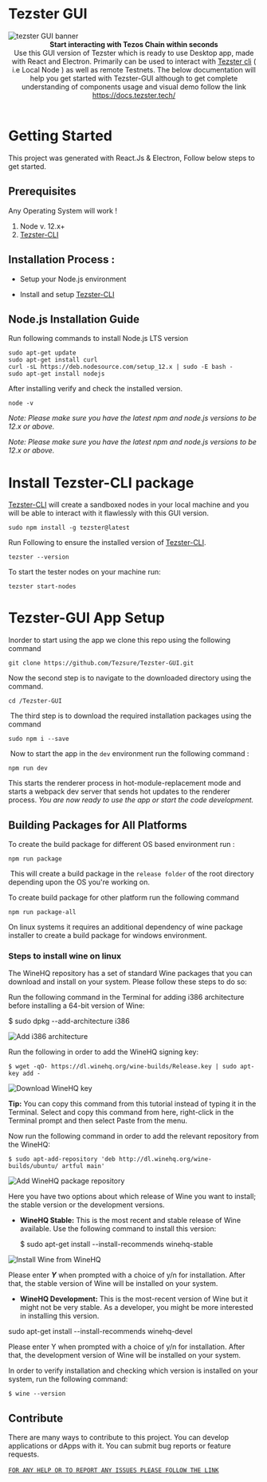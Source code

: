 # Tezster GUI

<img src="https://tezster.s3-ap-southeast-1.amazonaws.com/TEZSTER_GUI/1_jDB5enULQVo2UfeiwD32qA.png" alt="tezster GUI banner" align="center" />
<br />
<div align="center"><strong>Start interacting with Tezos Chain within seconds</strong></div>
<div align="center">Use this GUI version of Tezster which is ready to use Desktop app, made with React and Electron. Primarily can be used to interact with <a href="https://docs.tezster.tech/tezster-cli">Tezster cli</a>  ( i.e Local Node ) as well as remote Testnets. The below documentation will help you get started with Tezster-GUI although to get complete understanding of components usage and visual demo follow the link <a href="https://docs.tezster.tech/">https://docs.tezster.tech/</a> 
</div>
<br />

# Getting Started

This project was generated with React.Js & Electron, Follow below steps to get started.

## Prerequisites

Any Operating System will work !

1.  Node v. 12.x+
2.  [Tezster-CLI](https://docs.tezster.tech/tezster-cli)

## Installation Process :

- Setup your Node.js environment

- Install and setup [Tezster-CLI](https://docs.tezster.tech/tezster-cli)

## Node.js Installation Guide

Run following commands to install Node.js LTS version

    sudo apt-get update
    sudo apt-get install curl
    curl -sL https://deb.nodesource.com/setup_12.x | sudo -E bash -
    sudo apt-get install nodejs

After installing verify and check the installed version.

    node -v

_Note: Please make sure you have the latest npm and node.js versions to be 12.x or above._

_Note: Please make sure you have the latest npm and node.js versions to be 12.x or above._

# Install Tezster-CLI package

[Tezster-CLI](https://docs.tezster.tech/tezster-cli) will create a sandboxed nodes in your local machine and you will be able to interact with it flawlessly with this GUI version.

    sudo npm install -g tezster@latest

Run Following to ensure the installed version of [Tezster-CLI](https://docs.tezster.tech/tezster-cli).

    tezster --version

To start the tester nodes on your machine run:

    tezster start-nodes

# Tezster-GUI App Setup

Inorder to start using the app we clone this repo using the following command

    git clone https://github.com/Tezsure/Tezster-GUI.git

Now the second step is to navigate to the downloaded directory using the command.

    cd /Tezster-GUI

‌
The third step is to download the required installation packages using the command

    sudo npm i --save

‌
Now to start the app in the `dev` environment run the following command :

    npm run dev

This starts the renderer process in hot-module-replacement mode and starts a webpack dev server that sends hot updates to the renderer process.
_You are now ready to use the app or start the code development._

## Building Packages for All Platforms

To create the build package for different OS based environment run :

    npm run package

‌
This will create a build package in the `release folder` of the root directory depending upon the OS you're working on.

To create build package for other platform run the following command

    npm run package-all

On linux systems it requires an additional dependency of wine package installer to create a build package for windows environment.‌

### Steps to install wine on linux

The WineHQ repository has a set of standard Wine packages that you can download and install on your system. Please follow these steps to do so:

Run the following command in the Terminal for adding i386 architecture before installing a 64-bit version of Wine:

\$ sudo dpkg --add-architecture i386

![Add i386 architecture](https://vitux.com/wp-content/uploads/2018/09/word-image-46.png)

Run the following in order to add the WineHQ signing key:

    $ wget -qO- https://dl.winehq.org/wine-builds/Release.key | sudo apt-key add -

![Download WineHQ key](https://vitux.com/wp-content/uploads/2018/09/word-image-47.png)

**Tip:** You can copy this command from this tutorial instead of typing it in the Terminal. Select and copy this command from here, right-click in the Terminal prompt and then select Paste from the menu.

Now run the following command in order to add the relevant repository from the WineHQ:

    $ sudo apt-add-repository 'deb http://dl.winehq.org/wine-builds/ubuntu/ artful main'

![Add WineHQ package repository](https://vitux.com/wp-content/uploads/2018/09/word-image-48.png)

Here you have two options about which release of Wine you want to install; the stable version or the development versions.

- **WineHQ Stable:** This is the most recent and stable release of Wine available. Use the following command to install this version:


    $ sudo apt-get install --install-recommends winehq-stable

![Install Wine from WineHQ](https://vitux.com/wp-content/uploads/2018/09/word-image-49.png)

Please enter _**Y**_ when prompted with a choice of y/n for installation. After that, the stable version of Wine will be installed on your system.

- **WineHQ Development:** This is the most-recent version of Wine but it might not be very stable. As a developer, you might be more interested in installing this version.

sudo apt-get install --install-recommends winehq-devel

Please enter Y when prompted with a choice of y/n for installation. After that, the development version of Wine will be installed on your system.

In order to verify installation and checking which version is installed on your system, run the following command:

    $ wine --version

## Contribute

There are many ways to contribute to this project. You can develop applications or dApps with it. You can submit bug reports or feature requests.

[`FOR ANY HELP OR TO REPORT ANY ISSUES PLEASE FOLLOW THE LINK`](https://github.com/Tezsure/Tezster-GUI/issues)
‌
